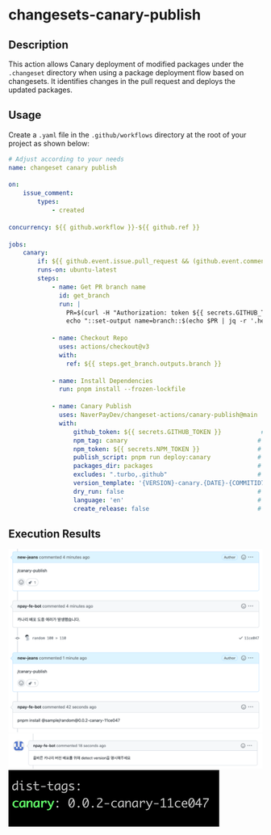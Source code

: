 # changesets-canary-publish

## Description

This action allows Canary deployment of modified packages under the `.changeset` directory when using a package deployment flow based on changesets. It identifies changes in the pull request and deploys the updated packages.

## Usage

Create a `.yaml` file in the `.github/workflows` directory at the root of your project as shown below:

```yaml
# Adjust according to your needs
name: changeset canary publish

on:
    issue_comment:
        types:
            - created

concurrency: ${{ github.workflow }}-${{ github.ref }}

jobs:
    canary:
        if: ${{ github.event.issue.pull_request && (github.event.comment.body == 'canary-publish' || github.event.comment.body == '/canary-publish')}}
        runs-on: ubuntu-latest
        steps:
            - name: Get PR branch name
              id: get_branch
              run: |
                PR=$(curl -H "Authorization: token ${{ secrets.GITHUB_TOKEN }}" ${{ github.event.issue.pull_request.url }})
                echo "::set-output name=branch::$(echo $PR | jq -r '.head.ref')"

            - name: Checkout Repo
              uses: actions/checkout@v3
              with:
                ref: ${{ steps.get_branch.outputs.branch }}

            - name: Install Dependencies
              run: pnpm install --frozen-lockfile

            - name: Canary Publish
              uses: NaverPayDev/changeset-actions/canary-publish@main
              with:
                  github_token: ${{ secrets.GITHUB_TOKEN }}           # (Required) GitHub API token for authentication. Use a user PAT if necessary.
                  npm_tag: canary                                    # (Optional) The npm tag to use for deployment (e.g., canary, beta).
                  npm_token: ${{ secrets.NPM_TOKEN }}                # (Required) Token used for npm publishing.
                  publish_script: pnpm run deploy:canary             # (Required) Script command to execute the canary deployment.
                  packages_dir: packages                             # (Optional) Directory containing packages to check for changes (default: packages,share).
                  excludes: ".turbo,.github"                         # (Optional) Files or directories to exclude from change detection (comma-separated).
                  version_template: '{VERSION}-canary.{DATE}-{COMMITID7}' # (Optional) Template for the canary version string.
                  dry_run: false                                     # (Optional) If true, performs a dry run without publishing.
                  language: 'en'                                     # (Optional) Language for output messages (e.g., en, ko).
                  create_release: false                              # (Optional) If true, creates a GitHub Release after canary publishing.
```

## Execution Results

![example](./src/assets/example.png)
![example2](./src/assets/example2.png)
![example3](./src/assets/example3.png)
